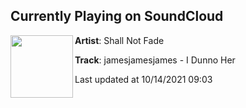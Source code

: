 ## Currently Playing on SoundCloud

[<img align="left" width="100" src="https://i1.sndcdn.com/artworks-hWExOnq07GHC-0-t500x500.jpg">](https://soundcloud.com/shallnotfade/jamesjamesjames-i-dunno-her)

**Artist**: Shall Not Fade 

**Track**: jamesjamesjames - I Dunno Her

Last updated at 10/14/2021 09:03
